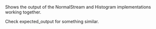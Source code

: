 Shows the output of the NormalStream and Histogram implementations working together.

Check expected_output for something similar.
